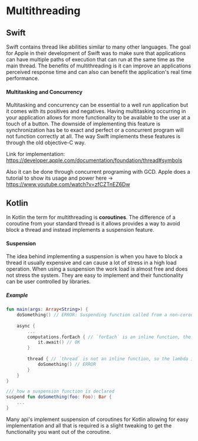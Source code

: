 # **Multithreading**

## **Swift**

Swift contains thread like abilities similar to many other languages.  The goal for Apple in their development of Swift was to make sure that applications can have multiple paths of execution that can run at the same time as the main thread.  The benefits of multithreading is it can improve an applications perceived response time and can also can benefit the application's real time performance.

#### **Multitasking and Concurrency**

Multitasking and concurrency can be essential to a well run application but it comes with its positives and negatives. Having multitasking occurring in your application allows for more functionality to be available to the user at a touch of a button.  The downside of implementing this feature is synchronization has be to exact and perfect or a concurrent program will not function correctly at all.  The way Swift implements these features is through the old objective-C way.

Link for implementation: https://developer.apple.com/documentation/foundation/thread#symbols

Also it can be done through concurrent programing with GCD.  Apple does a tutorial to show its usage and power here -> https://www.youtube.com/watch?v=zfCZTnEZ6Dw


## **Kotlin**

In Kotlin the term for multithreading is __coroutines__.  The difference of a coroutine from your standard thread is it allows provides a way to avoid block a thread and instead implements a suspension feature.

#### **Suspension**

The idea behind implementing a suspension is when you have to block a thread it usually expensive and can cause a lot of stress in a high load operation.  When using a suspension the work load is almost free and does not stress the system.  They are easy to implement and their functionality can be user controlled by libraries. 

##### **Example**

```kotlin
fun main(args: Array<String>) {
    doSomething() // ERROR: Suspending function called from a non-coroutine context 
    
    async { 
        ...
        computations.forEach { // `forEach` is an inline function, the lambda is inlined
            it.await() // OK
        }
            
        thread { // `thread` is not an inline function, so the lambda is not inlined
            doSomething() // ERROR
        }
    }
}

/// how a suspension function is declared
suspend fun doSomething(foo: Foo): Bar {
    ...
}
```

Many api's implement suspension of coroutines for Kotlin allowing for easy implementation and all that is required is a slight tweaking to get the functionality you want out of the coroutine.

